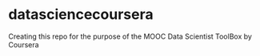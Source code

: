 # datasciencecoursera
Creating this repo for the purpose of the MOOC Data Scientist ToolBox by Coursera
